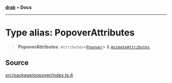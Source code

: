 [**drab**](/docs/README.md) • **Docs**

---

# Type alias: PopoverAttributes

> **PopoverAttributes**: `Attributes`\<[`Popover`](/docs/classes/Popover.md)\> & [`AnimateAttributes`](/docs/type-aliases/AnimateAttributes.md)

## Source

[src/package/popover/index.ts:4](https://github.com/rossrobino/components/blob/33c45b8385b046591d3902fc8e91aef56864abde/src/package/popover/index.ts#L4)
